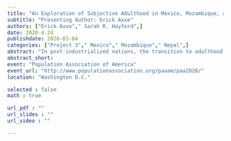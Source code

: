 ```yaml
---
title: "An Exploration of Subjective Adulthood in Mexico, Mozambique, and Nepal"
subtitle: "Presenting Author: Erick Axxe"
authors: ["Erick Axxe"," Sarah R. Hayford",]
date: 2020-4-24
publishdate: 2020-03-04
categories: ["Project 3"," Mexico"," Mozambique"," Nepal",]
abstract: "In post-industrialized nations, the transition to adulthood is evolving to reflect the needs of new economies, the role of education in human development, and the expected responsibilities of adolescents in households (Settersten, Furstenberg, and Rumbaut 2005). As globalization spreads, researchers predict these evolutions in the meanings of adolescence and adulthood will take place in less-developed countries as well. However, the relevance of the concept of “delayed adulthood” to low-income contexts is unclear. Few studies have examined subjective perceptions of adult identity in low-income settings, and the factors that contribute to that feeling are not well understood. In this paper, we compare young people’s subjective sense of adulthood in Mexico, Mozambique, and Nepal, drawing on household-based survey data from the Family Migration Context and Early Life Outcomes Project (FAMELO). We draw on the transition to adulthood literature, as well as contextual factors when building our models. Initial results from ordinal logistic regression models contrast with theory on the transition to adulthood. In Mexico, household wealth has a positive relationship with the frequency of feeling like an adult whereas no relationship exists in the other two contexts. School enrollment is related to feeling less frequently like an adult, but only in Mozambique. We also find contrasting results across field sites. The completed paper will refine these models and further discuss the theoretical implication of results. "
abstract_short: 
event: "Population Association of America"
event_url: "http://www.populationassociation.org/paaam/paa2020/"
location: "Washington D.C."

selected : false
math : true

url_pdf : ""
url_slides : ""
url_video : ""

---
```

